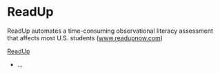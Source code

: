 # ReadUp

ReadUp automates a time-consuming observational literacy assessment that affects most U.S. students (www.readupnow.com)

[ReadUp](https://s3-us-west-2.amazonaws.com/readup-now/website/splash.png)


* ...
